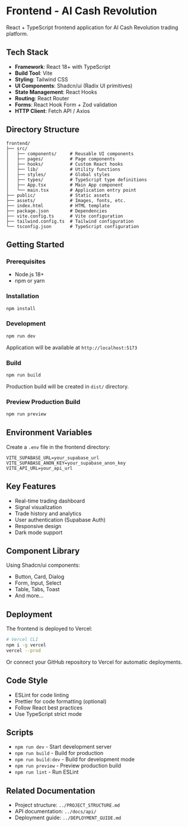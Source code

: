# Frontend - AI Cash Revolution

React + TypeScript frontend application for AI Cash Revolution trading platform.

## Tech Stack

- **Framework**: React 18+ with TypeScript
- **Build Tool**: Vite
- **Styling**: Tailwind CSS
- **UI Components**: Shadcn/ui (Radix UI primitives)
- **State Management**: React Hooks
- **Routing**: React Router
- **Forms**: React Hook Form + Zod validation
- **HTTP Client**: Fetch API / Axios

## Directory Structure

```
frontend/
├── src/
│   ├── components/     # Reusable UI components
│   ├── pages/          # Page components
│   ├── hooks/          # Custom React hooks
│   ├── lib/            # Utility functions
│   ├── styles/         # Global styles
│   ├── types/          # TypeScript type definitions
│   ├── App.tsx         # Main App component
│   └── main.tsx        # Application entry point
├── public/             # Static assets
├── assets/             # Images, fonts, etc.
├── index.html          # HTML template
├── package.json        # Dependencies
├── vite.config.ts      # Vite configuration
├── tailwind.config.ts  # Tailwind configuration
└── tsconfig.json       # TypeScript configuration
```

## Getting Started

### Prerequisites

- Node.js 18+
- npm or yarn

### Installation

```bash
npm install
```

### Development

```bash
npm run dev
```

Application will be available at `http://localhost:5173`

### Build

```bash
npm run build
```

Production build will be created in `dist/` directory.

### Preview Production Build

```bash
npm run preview
```

## Environment Variables

Create a `.env` file in the frontend directory:

```env
VITE_SUPABASE_URL=your_supabase_url
VITE_SUPABASE_ANON_KEY=your_supabase_anon_key
VITE_API_URL=your_api_url
```

## Key Features

- Real-time trading dashboard
- Signal visualization
- Trade history and analytics
- User authentication (Supabase Auth)
- Responsive design
- Dark mode support

## Component Library

Using Shadcn/ui components:
- Button, Card, Dialog
- Form, Input, Select
- Table, Tabs, Toast
- And more...

## Deployment

The frontend is deployed to Vercel:

```bash
# Vercel CLI
npm i -g vercel
vercel --prod
```

Or connect your GitHub repository to Vercel for automatic deployments.

## Code Style

- ESLint for code linting
- Prettier for code formatting (optional)
- Follow React best practices
- Use TypeScript strict mode

## Scripts

- `npm run dev` - Start development server
- `npm run build` - Build for production
- `npm run build:dev` - Build for development mode
- `npm run preview` - Preview production build
- `npm run lint` - Run ESLint

## Related Documentation

- Project structure: `../PROJECT_STRUCTURE.md`
- API documentation: `../docs/api/`
- Deployment guide: `../DEPLOYMENT_GUIDE.md`
